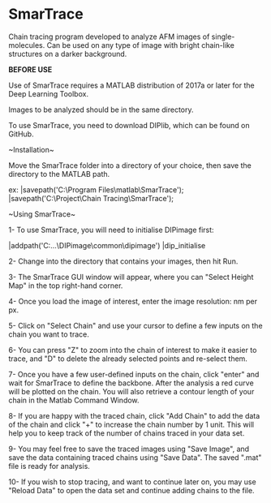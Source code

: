 # SmarTrace
Chain tracing program developed to analyze AFM images of single-molecules. Can be used on any type of image with bright chain-like structures on a darker background. 

**BEFORE USE**

Use of SmarTrace requires a MATLAB distribution of 2017a or later for the Deep Learning Toolbox.

Images to be analyzed should be in the same directory.

To use SmarTrace, you need to download DIPlib, which can be found on GitHub. 


~Installation~

Move the SmarTrace folder into a directory of your choice, then save the directory to the MATLAB path.

ex: |savepath('C:\Program Files\matlab\SmarTrace');
    |savepath('C:\Project\Chain Tracing\SmarTrace');


~Using SmarTrace~

1- To use SmarTrace, you will need to initialise DIPimage first:

|addpath('C:\...\DIPimage\common\dipimage')
|dip_initialise

2- Change into the directory that contains your images, then hit Run.

3- The SmarTrace GUI window will appear, where you can "Select Height Map" in the top right-hand corner. 

4- Once you load the image of interest, enter the image resolution: nm per px. 

5- Click on "Select Chain" and use your cursor to define a few inputs on the chain you want to trace. 

6- You can press "Z" to zoom into the chain of interest to make it easier to trace, and "D" to delete the already selected points and re-select them.

7- Once you have a few user-defined inputs on the chain, click "enter" and wait for SmarTrace to define the backbone. After the analysis a red curve will be plotted on the chain. You will also retrieve a contour length of your chain in the Matlab Command Window. 

8- If you are happy with the traced chain, click "Add Chain" to add the data of the chain and click "+" to increase the chain number by 1 unit. This will help you to keep track of the number of chains traced in your data set. 

9- You may feel free to save the traced images using "Save Image", and save the data containing traced chains using "Save Data". The saved ".mat" file is ready for analysis.  

10- If you wish to stop tracing, and want to continue later on, you may use "Reload Data" to open the data set and continue adding chains to the file. 
